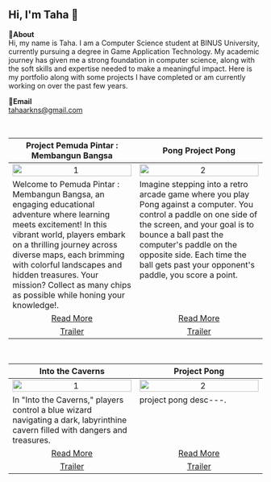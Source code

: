 Hi, I'm Taha 👋
---
**📌About** <br>
Hi, my name is Taha. I am a Computer Science student at BINUS University, currently pursuing a degree in Game Application Technology. My academic journey has given me a strong foundation in computer science, along with the soft skills and expertise needed to make a meaningful impact. Here is my portfolio along with some projects I have completed or am currently working on over the past few years.

**📩Email** <br>
tahaarkns@gmail.com

<br>

<table width="100%">
  <thead>
    <tr>
      <th width="50%" align="center"><a>Project Pemuda Pintar :  Membangun Bangsa </a></th> <!--tittle-->
      <th width="50%" align="center"><a>Pong Project Pong</a></th> <!--tittle-->
    </tr>
  </thead>
  <tbody>
    <tr>
      <td align="center">
        <img src="d:\image.png" alt="1" style="width:100%;height:auto;">
      </td>
      <td align="center">
        <img src="d:\image.png" alt="2" style="width:100%;height:auto;">
      </td>
    </tr>
    <tr>
      <td valign="text-top">Welcome to Pemuda Pintar : Membangun Bangsa, an engaging educational adventure where learning meets excitement! In this vibrant world, players embark on a thrilling journey across diverse maps, each brimming with colorful landscapes and hidden treasures. Your mission? Collect as many chips as possible while honing your knowledge!.</td> <!--desc-->
      <td valign="text-top">Imagine stepping into a retro arcade game where you play Pong against a computer. You control a paddle on one side of the screen, and your goal is to bounce a ball past the computer's paddle on the opposite side. Each time the ball gets past your opponent's paddle, you score a point.</td> <!--desc-->
    </tr>
    <tr>
      <td align="center"><a href="----">Read More</a></td> <!--link1-->
      <td align="center"><a href="https://github.com/tahaarkns/PongProject">Read More</a></td> <!--link2-->
    </tr>
    <tr>
      <td align="center"><a href="trailer game ---">Trailer</a></td> <!--link1-->
      <td align="center"><a href="trailer game ---">Trailer</a></td> <!--link2-->
    </tr>
  </tbody>
</table>


<br>


<table width="100%">
  <thead>
    <tr>
      <th width="50%" align="center"><a>Into the Caverns</a></th> <!--tittle 3-->
      <th width="50%" align="center"><a>Project Pong</a></th> <!--tittle 4-->
    </tr>
  </thead>
  <tbody>
    <tr>
      <td align="center">
        <img src="---" alt="1" style="width:100%;height:auto;">
      </td>
      <td align="center">
        <img src="project pong png---" alt="2" style="width:100%;height:auto;">
      </td>
    </tr>
    <tr>
      <td valign="text-top">In "Into the Caverns," players control a blue wizard navigating a dark, labyrinthine cavern filled with dangers and treasures. </td> <!--desc-->
      <td valign="text-top">project pong desc---.</td> <!--desc-->
    </tr>
    <tr>
      <td align="center"><a href="https://github.com/tahaarkns/Into-the-Caverns">Read More</a></td> <!--link 3-->
      <td align="center"><a href="project pong read more">Read More</a></td> <!--link 4-->
    </tr>
    <tr>
      <td align="center"><a href="project pong trailer">Trailer</a></td> <!--link 3-->
      <td align="center"><a href="project pong read more trailer">Trailer</a></td> <!--link 4-->
    </tr>
  </tbody>
</table>

